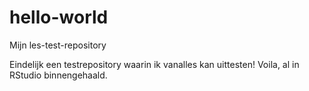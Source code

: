 # hello-world
Mijn les-test-repository

Eindelijk een testrepository waarin ik vanalles kan uittesten!
Voila, al in RStudio binnengehaald.
